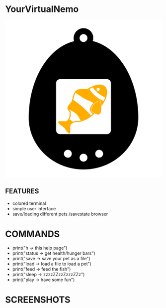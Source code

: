 # YourVirtualNemo


![GitHub Logo](/documentation/vf_logo.png)




## FEATURES

* colored terminal
* simple user interface
* save/loading different pets /savestate browser


# COMMANDS
* print("h -> this help page")
* print("status -> get health/hunger bars")
* print("save -> save your pet as a file")
* print("load -> load a file to load a pet")
* print("feed -> feed the fish")
* print("sleep -> zzzzZZzzZzzzZZz")
* print("play -> have some fun")

# SCREENSHOTS
